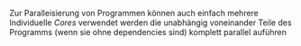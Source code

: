 Zur Paralleisierung von Programmen können auch einfach mehrere Individuelle _Cores_ verwendet werden die unabhängig voneinander Teile des Programms (wenn sie ohne dependencies sind) komplett parallel auführen 
